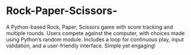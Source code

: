 # Rock-Paper-Scissors-
A Python-based Rock, Paper, Scissors game with score tracking and multiple rounds. Users compete against the computer, with choices made using Python’s random module. Includes a loop for continuous play, input validation, and a user-friendly interface. Simple yet engaging!
